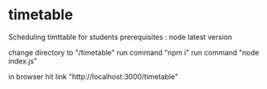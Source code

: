 # timetable
Scheduling timttable for students
prerequisites :
 node latest version
 
change directory to "/timetable"
run command "npm i"
run command "node index.js"

in browser hit link "http://localhost:3000/timetable"
